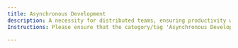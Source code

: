 ```yaml
---
title: Asynchronous Development
description: A necessity for distributed teams, ensuring productivity without real-time dependencies.
Instructions: Please ensure that the category/tag 'Asynchronous Development' is only applied to content specifically related to the necessity for distributed teams, ensuring productivity without real-time dependencies.

---
```


